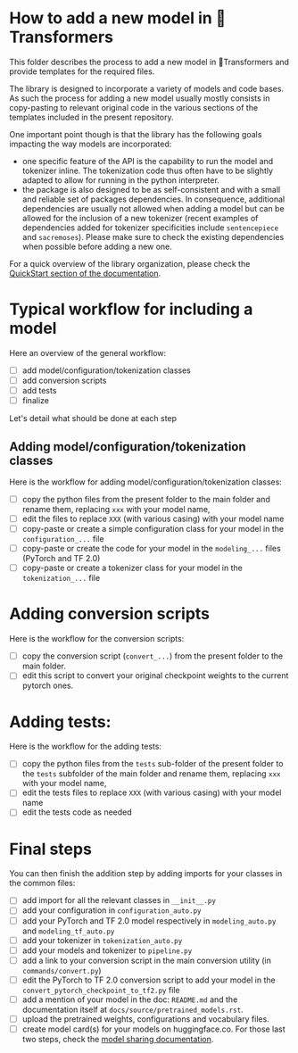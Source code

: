 # How to add a new model in 🤗Transformers

This folder describes the process to add a new model in 🤗Transformers and provide templates for the required files.

The library is designed to incorporate a variety of models and code bases. As such the process for adding a new model usually mostly consists in copy-pasting to relevant original code in the various sections of the templates included in the present repository.

One important point though is that the library has the following goals impacting the way models are incorporated:

- one specific feature of the API is the capability to run the model and tokenizer inline. The tokenization code thus often have to be slightly adapted to allow for running in the python interpreter.
- the package is also designed to be as self-consistent and with a small and reliable set of packages dependencies. In consequence, additional dependencies are usually not allowed when adding a model but can be allowed for the inclusion of a new tokenizer (recent examples of dependencies added for tokenizer specificities include `sentencepiece` and `sacremoses`). Please make sure to check the existing dependencies when possible before adding a new one.

For a quick overview of the library organization, please check the [QuickStart section of the documentation](https://huggingface.co/transformers/quickstart.html).

# Typical workflow for including a model

Here an overview of the general workflow: 

- [ ] add model/configuration/tokenization classes
- [ ] add conversion scripts
- [ ] add tests
- [ ] finalize

Let's detail what should be done at each step

## Adding model/configuration/tokenization classes

Here is the workflow for adding model/configuration/tokenization classes:

- [ ] copy the python files from the present folder to the main folder and rename them, replacing `xxx` with your model name,
- [ ] edit the files to replace `XXX` (with various casing) with your model name
- [ ] copy-paste or create a simple configuration class for your model in the `configuration_...` file
- [ ] copy-paste or create the code for your model in the `modeling_...` files (PyTorch and TF 2.0)
- [ ] copy-paste or create a tokenizer class for your model in the `tokenization_...` file

# Adding conversion scripts

Here is the workflow for the conversion scripts:

- [ ] copy the conversion script (`convert_...`) from the present folder to the main folder.
- [ ] edit this script to convert your original checkpoint weights to the current pytorch ones.

# Adding tests:

Here is the workflow for the adding tests:

- [ ] copy the python files from the `tests` sub-folder of the present folder to the `tests` subfolder of the main folder and rename them, replacing `xxx` with your model name,
- [ ] edit the tests files to replace `XXX` (with various casing) with your model name
- [ ] edit the tests code as needed

# Final steps

You can then finish the addition step by adding imports for your classes in the common files:

- [ ] add import for all the relevant classes in `__init__.py`
- [ ] add your configuration in `configuration_auto.py`
- [ ] add your PyTorch and TF 2.0 model respectively in `modeling_auto.py` and `modeling_tf_auto.py`
- [ ] add your tokenizer in `tokenization_auto.py`
- [ ] add your models and tokenizer to `pipeline.py`
- [ ] add a link to your conversion script in the main conversion utility (in `commands/convert.py`)
- [ ] edit the PyTorch to TF 2.0 conversion script to add your model in the `convert_pytorch_checkpoint_to_tf2.py` file
- [ ] add a mention of your model in the doc: `README.md` and the documentation itself at `docs/source/pretrained_models.rst`.
- [ ] upload the pretrained weights, configurations and vocabulary files.
- [ ] create model card(s) for your models on huggingface.co. For those last two steps, check the [model sharing documentation](https://github.com/huggingface/transformers#quick-tour-of-model-sharing).
